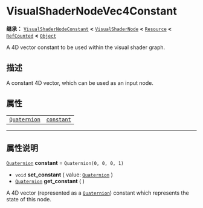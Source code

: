 <!-- ⚠ 请勿编辑本文件 ⚠ -->
<!-- 本文档使用脚本从 WeDot 引擎源码仓库生成。 -->
<!-- 生成脚本：https://github.com/WeDot-Engine/WeDot/tree/4.3/doc/tools/make_md.py； -->
<!-- 原文件：https://github.com/WeDot-Engine/WeDot/tree/4.3/doc/classes/VisualShaderNodeVec4Constant.xml。 -->

<div id="_class_visualshadernodevec4constant"></div>

# VisualShaderNodeVec4Constant

**继承：** [`VisualShaderNodeConstant`](class_visualshadernodeconstant.md) **<** [`VisualShaderNode`](class_visualshadernode.md) **<** [`Resource`](class_resource.md) **<** [`RefCounted`](class_refcounted.md) **<** [`Object`](class_object.md)

A 4D vector constant to be used within the visual shader graph.

## 描述

A constant 4D vector, which can be used as an input node.

## 属性

|||
|:-:|:--|
| [`Quaternion`](class_quaternion.md) | [`constant`](#class_visualshadernodevec4constant_property_constant) | ``Quaternion(0, 0, 0, 1)`` |

<!-- rst-class:: classref-section-separator -->

---

## 属性说明

<div id="_class_visualshadernodevec4constant_property_constant"></div>

[`Quaternion`](class_quaternion.md) **constant** = ``Quaternion(0, 0, 0, 1)`` <div id="class_visualshadernodevec4constant_property_constant"></div>

- `void` **set_constant** ( value: [`Quaternion`](class_quaternion.md) )
- [`Quaternion`](class_quaternion.md) **get_constant** ( )

A 4D vector (represented as a [`Quaternion`](class_quaternion.md)) constant which represents the state of this node.

[^virtual]: 本方法通常需要用户覆盖才能生效。
[^const]: 本方法无副作用，不会修改该实例的任何成员变量。
[^vararg]: 本方法除了能接受在此处描述的参数外，还能够继续接受任意数量的参数。
[^constructor]: 本方法用于构造某个类型。
[^static]: 调用本方法无需实例，可直接使用类名进行调用。
[^operator]: 本方法描述的是使用本类型作为左操作数的有效运算符。
[^bitfield]: 这个值是由下列位标志构成位掩码的整数。
[^void]: 无返回值。
